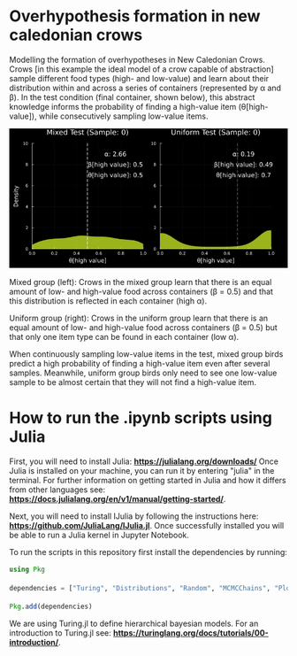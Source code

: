 # Overhypothesis formation in new caledonian crows
Modelling the formation of overhypotheses in New Caledonian Crows. Crows [in this example the ideal model of a crow capable of abstraction] sample different food types (high- and low-value) and learn about their distribution within and across a series of containers (represented by α and β). In the test condition (final container, shown below), this abstract knowledge informs the probability of finding a high-value item (θ[high-value]), while consecutively sampling low-value items.

![me](https://github.com/AlexHRuf/Overhypothesis-formation-in-new-caledonian-crows/blob/main/Animations/theta_evolution_combined_dark.gif)

Mixed group (left): Crows in the mixed group learn that there is an equal amount of low- and high-value food across containers (β = 0.5) and that this distribution is reflected in each container (high α).

Uniform group (right): Crows in the uniform group learn that there is an equal amount of low- and high-value food across containers (β = 0.5) but that only one item type can be found in each container (low α).

When continuously sampling low-value items in the test, mixed group birds predict a high probability of finding a high-value item even after several samples. Meanwhile, uniform group birds only need to see one low-value sample to be almost certain that they will not find a high-value item. 

# How to run the .ipynb scripts using Julia
First, you will need to install Julia: **https://julialang.org/downloads/**
Once Julia is installed on your machine, you can run it by entering "julia" in the terminal. For further information on getting started in Julia and how it differs from other languages see: **https://docs.julialang.org/en/v1/manual/getting-started/**. 

Next, you will need to install IJulia by following the instructions here: **https://github.com/JuliaLang/IJulia.jl**.
Once successfully installed you will be able to run a Julia kernel in Jupyter Notebook.

To run the scripts in this repository first install the dependencies by running:
```julia
using Pkg

dependencies = ["Turing", "Distributions", "Random", "MCMCChains", "Plots", "StatsPlots", "Measures", "BSON"]

Pkg.add(dependencies)
```
We are using Turing.jl to define hierarchical bayesian models. For an introduction to Turing.jl see: **https://turinglang.org/docs/tutorials/00-introduction/**.
